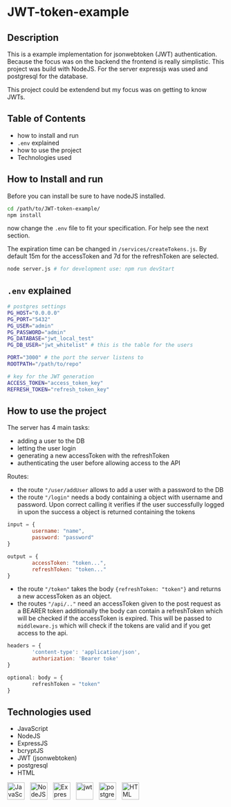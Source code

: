 # JWT-token-example

## Description

This is a example implementation for jsonwebtoken (JWT) authentication. Because the focus was on the backend the frontend is really simplistic. This project was build with NodeJS. For the server expressjs was used and postgresql for the database.

This project could be extendend but my focus was on getting to know JWTs.

## Table of Contents
- how to install and run
- `.env` explained
- how to use the project
- Technologies used

## How to Install and run

Before you can install be sure to have nodeJS installed.

```bash
cd /path/to/JWT-token-example/
npm install
```

now change the `.env` file to fit your specification. For help see the next section.

The expiration time can be changed in `/services/createTokens.js`. By default 15m for the accessToken and 7d for the refreshToken are selected.

``` bash
node server.js # for development use: npm run devStart
```

## `.env` explained

```bash
# postgres settings
PG_HOST="0.0.0.0" 
PG_PORT="5432"
PG_USER="admin"
PG_PASSWORD="admin"
PG_DATABASE="jwt_local_test"
PG_DB_USER="jwt_whitelist" # this is the table for the users

PORT="3000" # the port the server listens to
ROOTPATH="/path/to/repo"

# key for the JWT generation
ACCESS_TOKEN="access_token_key"
REFRESH_TOKEN="refresh_token_key"
```


## How to use the project

The server has 4 main tasks:
- adding a user to the DB
- letting the user login
- generating a new accessToken with the refreshToken
- authenticating the user before allowing access to the API

Routes:
- the route `"/user/addUser` allows to add a user with a password to the DB
- the route `"/login"` needs a body containing a object with username and password. Upon correct calling it verifies if the user successfully logged in upon the success a object is returned containing the tokens 
```js
input = {
        username: "name",
        password: "password"
}

output = {
        accessToken: "token...",
        refreshToken: "token..."
}
```
- the route `"/token"` takes the body `{refreshToken: "token"}` and returns a new accessToken as an object.
- the routes `"/api/.."` need an accessToken given to the post request as a BEARER token additionally the body can contain a refreshToken which will be checked if the accessToken is expired. This will be passed to `middleware.js` which will check if the tokens are valid and if you get access to the api.
```js
headers = {
        'content-type': 'application/json',
        authorization: 'Bearer toke'
}

optional: body = {
        refreshToken = "token"
}
```

## Technologies used
- JavaScript
- NodeJS
- ExpressJS
- bcryptJS
- JWT (jsonwebtoken)
- postgresql
- HTML


<img align="left" alt="JavaScript" width="40px" style="padding-right:10px;" src="https://cdn.jsdelivr.net/gh/devicons/devicon@latest/icons/javascript/javascript-original.svg" />
<img align="left" alt="NodeJS" width="40px" style="padding-right:10px;" src="https://cdn.jsdelivr.net/gh/devicons/devicon@latest/icons/nodejs/nodejs-original-wordmark.svg" />
<img align="left" alt="ExpressJS" width="40px" style="padding-right:10px;" src="https://cdn.jsdelivr.net/gh/devicons/devicon@latest/icons/express/express-original-wordmark.svg" />
<img align="left" alt="jwt" width="40px" style="padding-right:10px;" src="https://img.icons8.com/?size=100&id=rHpveptSuwDz&format=png&color=000000" />
<img align="left" alt="postgresql" width="40px" style="padding-right:10px;" src="https://cdn.jsdelivr.net/gh/devicons/devicon@latest/icons/postgresql/postgresql-plain-wordmark.svg" />
<img align="left" alt="HTML" width="40px" style="padding-right:10px;" src="https://cdn.jsdelivr.net/gh/devicons/devicon/icons/html5/html5-plain.svg" />

